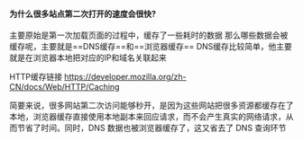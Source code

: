 #### 为什么很多站点第二次打开的速度会很快?
主要原始是第一次加载页面的过程中，缓存了一些耗时的数据
那么哪些数据会被缓存呢，主要就是==DNS缓存==和==浏览器缓存==
DNS缓存比较简单，他主要就是在浏览器本地把对应的IP和域名关联起来

HTTP缓存链接 https://developer.mozilla.org/zh-CN/docs/Web/HTTP/Caching 

简要来说，很多网站第二次访问能够秒开，是因为这些网站把很多资源都缓存在了本地，浏览器缓存直接使用本地副本来回应请求，而不会产生真实的网络请求，从而节省了时间。同时，DNS 数据也被浏览器缓存了，这又省去了 DNS 查询环节